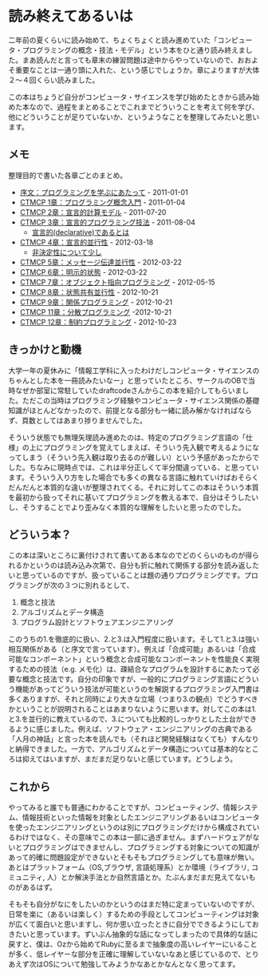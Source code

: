 # 読み終えてあるいは

二年前の夏くらいに読み始めて、ちょくちょくと読み進めていた「コンピュータ・プログラミングの概念・技法・モデル」という本をひと通り読み終えました。まあ読んだと言っても章末の練習問題は途中からやっていないので、おおよそ重要なことは一通り頭に入れた、という感じでしょうか。章によりますが大体２〜４回くらい読みました。

この本はちょうど自分がコンピュータ・サイエンスを学び始めたときから読み始めた本なので、過程をまとめることでこれまでどういうことを考えて何を学び、他にどういうことが足りていないか、というようなことを整理してみたいと思います。

## メモ
整理目的で書いた各章ごとのまとめ。

- [序文：プログラミングを学ぶにあたって](http://d.hatena.ne.jp/Altech/20110101/1293896398) - 2011-01-01
- [CTMCP 1章：プログラミング概念入門](http://d.hatena.ne.jp/Altech/20110104/1294156496) - 2011-01-04
- [CTMCP 2章：宣言的計算モデル](http://d.hatena.ne.jp/Altech/20110720/1311091857) - 2011-07-20
- [CTMCP 3章：宣言的プログラミング技法](http://d.hatena.ne.jp/Altech/20110804/1312404118) - 2011-08-04
  - [宣言的(declarative)であるとは](http://d.hatena.ne.jp/Altech/20110801/1312131972)
- [CTMCP 4章：宣言的並行性](http://d.hatena.ne.jp/Altech/20120318/1332006007) - 2012-03-18
  - [非決定性について少し](http://d.hatena.ne.jp/Altech/20120318/1332056930)
- [CTMCP 5章：メッセージ伝達並行性](http://d.hatena.ne.jp/Altech/20120322/1332364501) - 2012-03-22
- [CTMCP 6章：明示的状態](http://d.hatena.ne.jp/Altech/20120506/1336258094) - 2012-03-22
- [CTMCP 7章：オブジェクト指向プログラミング](http://d.hatena.ne.jp/Altech/20120515/1337090224) - 2012-05-15
- [CTMCP 8章：状態共有並行性](http://d.hatena.ne.jp/Altech/20121021/1350830918) - 2012-10-21
- [CTMCP 9章：関係プログラミング](http://d.hatena.ne.jp/Altech/20121021/1350832754) - 2012-10-21
- [CTMCP 11章：分散プログラミング](http://d.hatena.ne.jp/Altech/20121021/1350835101) -2012-10-21
- [CTMCP 12章：制約プログラミング](http://d.hatena.ne.jp/Altech/20121023/1350987658) - 2012-10-23

## きっかけと動機

大学一年の夏休みに「情報工学科に入ったわけだしコンピュータ・サイエンスのちゃんとした本を一冊読みたいなー」と思っていたところ、サークルのOBで当時なぜか部室に常駐していたdraftcodeさんからこの本を紹介してもらいました。ただこの当時はプログラミング経験やコンピュータ・サイエンス関係の基礎知識がほとんどなかったので、前提となる部分も一緒に読み解かなければならず、頁数としてはあまり捗りませんでした。

そういう状態でも無理矢理読み進めたのは、特定のプログラミング言語の「仕様」の上にプログラミングを覚えてしまえば、そういう先入観で考えるようになってしまう（そういう先入観は取り去るのが難しい）という予感があったからでした。ちなみに現時点では、これは半分正しくて半分間違っている、と思っています。そういう入り方をした場合でも多くの異なる言語に触れていけばおそらくだんだんと本質的な違いが整理されてくる。それに対してこの本はそういう本質を最初から扱ってそれに基いてプログラミングを教える本で、自分はそうしたいし、そうすることでより歪みなく本質的な理解をしたいと思ったのでした。

## どういう本？

この本は深いところに裏付けされて書いてある本なのでどのくらいのものが得られるかというのは読み込み次第で、自分も折に触れて関係する部分を読み返したいと思っているのですが、扱っていることは題の通りプログラミングです。プログラミングが次の３つに別れるとして、

1. 概念と技法
2. アルゴリズムとデータ構造
3. プログラム設計とソフトウェアエンジニアリング

このうちの1.を徹底的に扱い、2.と3.は入門程度に扱います。そして1.と3.は強い相互関係がある（と序文で言っています）。例えば「合成可能」あるいは「合成可能なコンポーネント」という概念と合成可能なコンポーネントを性能良く実現するための技法（e.g. メモ化）は、疎結合なプログラムを設計するにあたって必要な概念と技法です。自分の印象ですが、一般的にプログラミング言語にどういう機能があってどういう技法が可能というのを解説するプログラミング入門書は多くありますが、それと同時により大きな立場（つまり3.の観点）でどうすべきかということが説明されることはあまりないように思います。対してこの本は1.と3.を並行的に教えているので、3.についても比較的しっかりとした土台ができるように感じました。例えば、ソフトウェア・エンジニアリングの古典である「人月の神話」と言った本を読んでも（それほど開発経験はなくても）すんなりと納得できました。一方で、アルゴリズムとデータ構造については基本的なところは抑えてはいますが、まだまだ足りないと感じています。どうしよう。

## これから

やってみると誰でも普通にわかることですが、コンピューティング、情報システム、情報技術といった情報を対象としたエンジニアリングあるいはコンピュータを使ったエンジニアリングというのは別にプログラミングだけから構成されているわけではなく、その意味でこの本は一部に過ぎません。まずハードウェアがないとプログラミングはできませんし、プログラミングする対象についての知識があって的確に問題設定ができないとそもそもプログラミングしても意味が無い。あとはプラットフォーム（OS,ブラウザ, 言語処理系）とか環境（ライブラリ, コミュニティ, 人）とか解決手法とか自然言語とか。たぶんまだまだ見えてないものがあるはず。

そもそも自分がなにをしたいのかというのはまだ特に定まっていないのですが、日常を楽に（あるいは楽しく）するための手段としてコンピューティングは対象が広くて面白いと思いますし、何か思い立ったときに自分でできるようにしておきたいと思っています。ずいぶん抽象的な話になってしまったので具体的な話に戻すと、僕は、Ozから始めてRubyに至るまで抽象度の高いレイヤーにいることが多く、低レイヤーな部分を正確に理解していないなあと感じているので、とりあえず次はOSについて勉強してみようかなあとかなんとなく思ってます。
